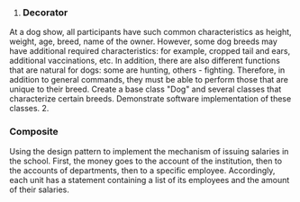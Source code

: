 1. <h3>Decorator</h3>
At a dog show, all participants have such common characteristics as height, weight, age, breed, name of the owner. However, some dog breeds may have additional required characteristics: for example, cropped tail and ears, additional vaccinations, etc. In addition, there are also different functions that are natural for dogs: some are hunting, others - fighting. Therefore, in addition to general commands, they must be able to perform those that are unique to their breed. Create a base class "Dog" and several classes that characterize certain breeds. Demonstrate software implementation of these classes.
2. <h3>Composite</h3>
Using the design pattern to implement the mechanism of issuing salaries in the school. First, the money goes to the account of the institution, then to the accounts of departments, then to a specific employee. Accordingly, each unit has a statement containing a list of its employees and the amount of their salaries.